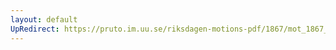 ```yaml
---
layout: default
UpRedirect: https://pruto.im.uu.se/riksdagen-motions-pdf/1867/mot_1867__ak__256.pdf
---
```

